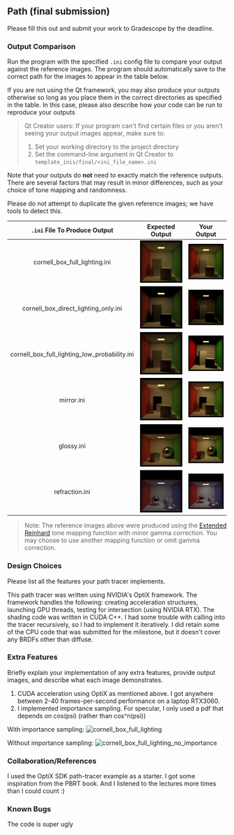 ## Path (final submission)

Please fill this out and submit your work to Gradescope by the deadline.

### Output Comparison
Run the program with the specified `.ini` config file to compare your output against the reference images. The program should automatically save to the correct path for the images to appear in the table below.

If you are not using the Qt framework, you may also produce your outputs otherwise so long as you place them in the correct directories as specified in the table. In this case, please also describe how your code can be run to reproduce your outputs

> Qt Creator users: If your program can't find certain files or you aren't seeing your output images appear, make sure to:<br/>
> 1. Set your working directory to the project directory
> 2. Set the command-line argument in Qt Creator to `template_inis/final/<ini_file_name>.ini`

Note that your outputs do **not** need to exactly match the reference outputs. There are several factors that may result in minor differences, such as your choice of tone mapping and randomness.



Please do not attempt to duplicate the given reference images; we have tools to detect this.

| `.ini` File To Produce Output | Expected Output | Your Output |
| :---------------------------------------: | :--------------------------------------------------: | :-------------------------------------------------: |
| cornell_box_full_lighting.ini |  ![](SDK/path-fmz/example-scenes/ground_truth/final/cornell_box_full_lighting.png) | ![Place cornell_box_full_lighting.png in SDK/path-fmz/student_outputs/final folder](SDK/path-fmz/student_outputs/final/cornell_box_full_lighting.png) |
| cornell_box_direct_lighting_only.ini |  ![](SDK/path-fmz/example-scenes/ground_truth/final/cornell_box_direct_lighting_only.png) | ![Place cornell_box_direct_lighting_only.png in SDK/path-fmz/student_outputs/final folder](SDK/path-fmz/student_outputs/final/cornell_box_direct_lighting_only.png) |
| cornell_box_full_lighting_low_probability.ini |  ![](SDK/path-fmz/example-scenes/ground_truth/final/cornell_box_full_lighting_low_probability.png) | ![Place cornell_box_full_lighting_low_probability.png in SDK/path-fmz/student_outputs/final folder](SDK/path-fmz/student_outputs/final/cornell_box_full_lighting_low_probability.png) |
| mirror.ini |  ![](SDK/path-fmz/example-scenes/ground_truth/final/mirror.png) | ![Place mirror.png in SDK/path-fmz/student_outputs/final folder](SDK/path-fmz/student_outputs/final/mirror.png) |
| glossy.ini |  ![](SDK/path-fmz/example-scenes/ground_truth/final/glossy.png) | ![Place glossy.png in SDK/path-fmz/student_outputs/final folder](SDK/path-fmz/student_outputs/final/glossy.png) |
| refraction.ini |  ![](SDK/path-fmz/example-scenes/ground_truth/final/refraction.png) | ![Place refraction.png in SDK/path-fmz/student_outputs/final folder](SDK/path-fmz/student_outputs/final/refraction.png) |

> Note: The reference images above were produced using the [Extended Reinhard](https://64.github.io/tonemapping/#extended-reinhard) tone mapping function with minor gamma correction. You may choose to use another mapping function or omit gamma correction.

### Design Choices
Please list all the features your path tracer implements.

This path tracer was written using NVIDIA's OptiX framework. The framework handles the following: creating acceleration structures, launching GPU threads, testing for intersection (using NVIDIA RTX). The shading code was written in CUDA C++.
I had some trouble with calling into the tracer recursively, so I had to implement it iteratively.
I did retain some of the CPU code that was submitted for the milestone, but it doesn't cover any BRDFs other than diffuse.

### Extra Features 
Briefly explain your implementation of any extra features, provide output images, and describe what each image demonstrates.

1. CUDA acceleration using OptiX as mentioned above. I got anywhere between 2-40 frames-per-second performance on a laptop RTX3060.
2. I implemented importance sampling. For specular, I only used a pdf that depends on cos(psi) (rather than cos^n(psi))

With importance sampling:
![cornell_box_full_lighting](https://github.com/fmz/optix-path/assets/3928737/16aa0c5a-c393-4fc7-837e-d715eec4dd8d)

Without importance sampling:
![cornell_box_full_lighting_no_importance](https://github.com/fmz/optix-path/assets/3928737/957ff851-cffc-4b4a-892c-69f74510a254)

### Collaboration/References
I used the OptiX SDK path-tracer example as a starter.
I got some inspiration from the PBRT book.
And I listened to the lectures more times than I could count :)

### Known Bugs
The code is super ugly
